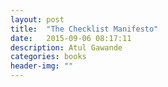```yaml
---
layout: post
title:  "The Checklist Manifesto"
date:   2015-09-06 08:17:11
description: Atul Gawande
categories: books
header-img: ""
---
```






